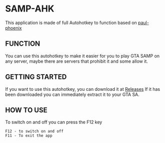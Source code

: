 # SAMP-AHK
This application is made of full Autohotkey to function based on [paul-phoenix](https://github.com/paul-phoenix)

## FUNCTION
You can use this autohotkey to make it easier for you to play GTA SAMP on any server, maybe there are servers that prohibit it and some allow it.
## GETTING STARTED
If you want to use this autohotkey, you can download it at [Releases](https://github.com/Mr4sR/SAMP-AHK/releases)
If it has been downloaded you can immediately extract it to your GTA SA.
## HOW TO USE
To switch on and off you can press the F12 key
```
F12 - to switch on and off
F11 - To exit the app
```
